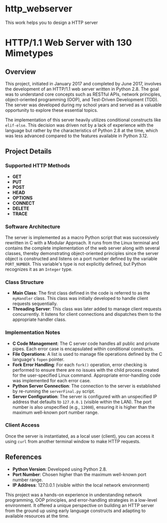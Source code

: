 # http_webserver
This work helps you to design a HTTP server


# HTTP/1.1 Web Server with 130 Mimetypes 

## Overview

This project, initiated in January 2017 and completed by June 2017, involves the development of an HTTP/1.1 web server written in Python 2.8. The goal was to understand core concepts such as RESTful APIs, network principles, object-oriented programming (OOP), and Test-Driven Development (TDD). The server was developed during my school years and served as a valuable opportunity to explore these essential topics.

The implementation of this server heavily utilizes conditional constructs like `elif-else`. This decision was driven not by a lack of experience with the language but rather by the characteristics of Python 2.8 at the time, which was less advanced compared to the features available in Python 3.12. 

## Project Details

### Supported HTTP Methods

- **GET**
- **PUT**
- **POST**
- **HEAD**
- **OPTIONS**
- **CONNECT**
- **DELETE**
- **TRACE**

### Software Architecture

The server is implemented as a macro Python script that was successively rewritten in C with a Modular Approach. It runs from the Linux terminal and contains the complete implementation of the web server along with several classes, thereby demonstrating object-oriented principles since the server object is constructed and listens on a port number defined by the variable `PORT_NUMBER`. This variable's type is not explicitly defined, but Python recognizes it as an `Integer` type.

### Class Structure

- **Main Class**: The first class defined in the code is referred to as the `myHandler` class. This class was initially developed to handle client requests sequentially.
- **Threading Server**: This class was later added to manage client requests concurrently. It listens for client connections and dispatches them to the appropriate handler class.

### Implementation Notes

- **C Code Management**: The C server code handles all public and private pipes. Each error case is encapsulated within conditional constructs.
- **File Operations**: A list is used to manage file operations defined by the C language's `fopen` pointer.
- **Fork Error Handling**: For each `fork()` operation, error checking is performed to ensure there are no issues with the child process created for the user-specified Linux command. Appropriate error-handling code was implemented for each error case.
- **Python Server Connection**: The connection to the server is established by re-running the `serverFinal.py` script.
- **Server Configuration**: The server is configured with an unspecified IP address that defaults to `127.0.0.1` (visible within the LAN). The port number is also unspecified (e.g., `12000`), ensuring it is higher than the maximum well-known port number range.

### Client Access

Once the server is instantiated, as a local user (client), you can access it using `curl` from another terminal window to make HTTP requests.

## References

- **Python Version**: Developed using Python 2.8.
- **Port Number**: Chosen higher than the maximum well-known port number range.
- **IP Address**: 127.0.0.1 (visible within the local network environment)

This project was a hands-on experience in understanding network programming, OOP principles, and error-handling strategies in a low-level environment. It offered a unique perspective on building an HTTP server from the ground up using early language constructs and adapting to available resources at the time.
